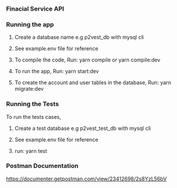 ### Finacial Service API

### Running the app

1. Create a database name e.g p2vest_db with mysql cli

2. See example.env file for reference

3. To compile the code, Run: yarn compile or yarn compile:dev

4. To run the app, Run: yarn start:dev

5. To create the account and user tables in the database, Run: yarn migrate:dev

### Running the Tests

To run the tests cases,

1. Create a test database e.g p2vest_test_db with mysql cli

2. See example.env file for reference

3. run: yarn test

### Postman Documentation

https://documenter.getpostman.com/view/23412698/2s8YzL56bV